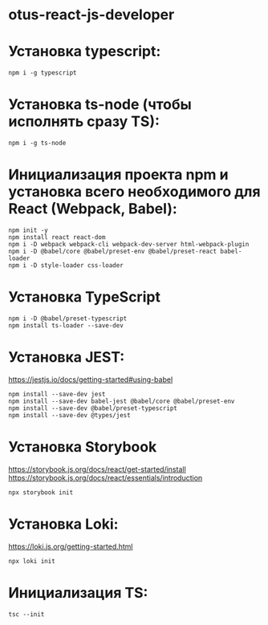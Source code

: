# otus-react-js-developer

# Установка typescript:
```
npm i -g typescript
```

# Установка ts-node (чтобы исполнять сразу TS):
```
npm i -g ts-node
```


# Инициализация проекта npm и установка всего необходимого для React (Webpack, Babel):
```
npm init -y
npm install react react-dom
npm i -D webpack webpack-cli webpack-dev-server html-webpack-plugin
npm i -D @babel/core @babel/preset-env @babel/preset-react babel-loader
npm i -D style-loader css-loader
```
# Установка TypeScript 
```
npm i -D @babel/preset-typescript
npm install ts-loader --save-dev
```

# Установка JEST:
https://jestjs.io/docs/getting-started#using-babel
```
npm install --save-dev jest
npm install --save-dev babel-jest @babel/core @babel/preset-env
npm install --save-dev @babel/preset-typescript
npm install --save-dev @types/jest
```

# Установка Storybook
https://storybook.js.org/docs/react/get-started/install
https://storybook.js.org/docs/react/essentials/introduction
```
npx storybook init
```

# Установка Loki:
https://loki.js.org/getting-started.html
```
npx loki init
```


# Инициализация TS:
```
tsc --init
```
